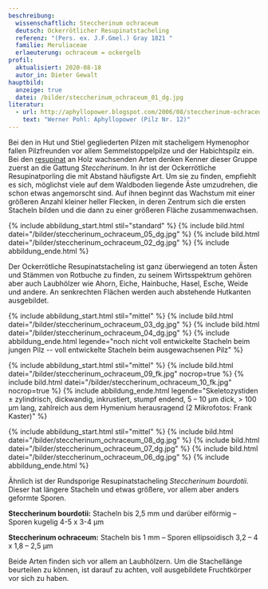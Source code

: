 ```yaml
---
beschreibung:
  wissenschaftlich: Steccherinum ochraceum
  deutsch: Ockerrötlicher Resupinatstacheling
  referenz: "(Pers. ex. J.F.Gmel.) Gray 1821 "
  familie: Meruliaceae
  erlaeuterung: ochraceum = ockergelb
profil:
  aktualisiert: 2020-08-18
  autor_in: Dieter Gewalt
hauptbild:
  anzeige: true
  datei: /bilder/steccherinum_ochraceum_01_dg.jpg
literatur:
  - url: http://aphyllopower.blogspot.com/2006/08/steccherinum-ochraceum-ockerrtlicher.html
    text: "Werner Pohl: Aphyllopower (Pilz Nr. 12)"
---
```

Bei den in Hut und Stiel gegliederten Pilzen mit stacheligem Hymenophor fallen Pilzfreunden vor allem Semmelstoppelpilze und der Habichtspilz ein. Bei den [resupinat](resupinat "Glossar") an Holz wachsenden Arten denken Kenner dieser Gruppe zuerst an die Gattung *Steccherinum*. In ihr ist der Ockerrötliche Resupinatporling die mit Abstand häufigste Art. Um sie zu finden, empfiehlt es sich, möglichst viele auf dem Waldboden liegende Äste umzudrehen, die schon etwas angemorscht sind. Auf ihnen beginnt das Wachstum mit einer größeren Anzahl kleiner heller Flecken, in deren Zentrum sich die ersten Stacheln bilden und die dann zu einer größeren Fläche zusammenwachsen.

{% include abbildung_start.html stil="standard" %}
{% include bild.html datei="/bilder/steccherinum_ochraceum_05_dg.jpg" %}
{% include bild.html datei="/bilder/steccherinum_ochraceum_02_dg.jpg" %}
{% include abbildung_ende.html %}

Der Ockerrötliche Resupinatstacheling ist ganz überwiegend an toten Ästen und Stämmen von Rotbuche zu finden, zu seinem Wirtsspektrum gehören aber auch Laubhölzer wie Ahorn, Eiche, Hainbuche, Hasel, Esche, Weide und andere. An senkrechten Flächen werden auch abstehende Hutkanten ausgebildet.

{% include abbildung_start.html stil="mittel" %}
{% include bild.html datei="/bilder/steccherinum_ochraceum_03_dg.jpg" %}
{% include bild.html datei="/bilder/steccherinum_ochraceum_04_dg.jpg" %}
{% include abbildung_ende.html legende="noch nicht voll entwickelte Stacheln beim jungen Pilz -- voll entwickelte Stacheln beim ausgewachsenen Pilz" %}

{% include abbildung_start.html stil="mittel" %}
{% include bild.html datei="/bilder/steccherinum_ochraceum_09_fk.jpg" nocrop=true %}
{% include bild.html datei="/bilder/steccherinum_ochraceum_10_fk.jpg" nocrop=true %}
{% include abbildung_ende.html legende="Skeletozystiden ± zylindrisch, dickwandig, inkrustiert, stumpf endend, 5 – 10 µm dick, > 100 µm lang, zahlreich aus dem Hymenium herausragend (2 Mikrofotos: Frank Kaster)" %}

{% include abbildung_start.html stil="mittel" %}
{% include bild.html datei="/bilder/steccherinum_ochraceum_08_dg.jpg" %}
{% include bild.html datei="/bilder/steccherinum_ochraceum_07_dg.jpg" %}
{% include bild.html datei="/bilder/steccherinum_ochraceum_06_dg.jpg" %}
{% include abbildung_ende.html %}

Ähnlich ist der Rundsporige Resupinatstacheling *Steccherinum bourdotii*. Dieser hat längere Stacheln und etwas größere, vor allem aber anders geformte Sporen.

**Steccherinum bourdotii:** Stacheln bis 2,5 mm und darüber eiförmig – Sporen kugelig 4-5 x 3-4 µm  

**Steccherinum ochraceum:** Stacheln bis 1 mm – Sporen ellipsoidisch 3,2 – 4 x 1,8 – 2,5 µm

Beide Arten finden sich vor allem an Laubhölzern. Um die Stachellänge beurteilen zu können, ist darauf zu achten, voll ausgebildete Fruchtkörper vor sich zu haben.